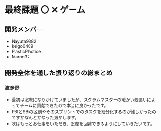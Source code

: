 # 最終課題 〇 ✕ ゲーム

## 開発メンバー

- Nayuta9382
- keigo0409
- PlasticPlactice
- Maron32

## 開発全体を通した振り返りの総まとめ

### 波多野

- 最初は窓際になりかけていましたが、スクラムマスターの暖かい気遣いによってチームに貢献できたので本当に良かったです。
- PBIとSBIの区別やそのスプリントでのタスクを細分化するのが難しかったのですがなんとかなった気がします。
- 次はもっとお仕事をいただき、窓際を回避できるようにしていきたいです。